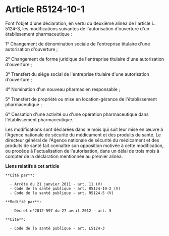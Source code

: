 # Article R5124-10-1

Font l'objet d'une déclaration, en vertu du deuxième alinéa de l'article L. 5124-3, les modifications suivantes de
l'autorisation d'ouverture d'un établissement pharmaceutique : 

1° Changement de dénomination sociale de l'entreprise titulaire d'une autorisation d'ouverture ; 

2° Changement de forme juridique de l'entreprise titulaire d'une autorisation d'ouverture ; 

3° Transfert du siège social de l'entreprise titulaire d'une autorisation d'ouverture ; 

4° Nomination d'un nouveau pharmacien responsable ; 

5° Transfert de propriété ou mise en location-gérance de l'établissement pharmaceutique ; 

6° Cessation d'une activité ou d'une opération pharmaceutique dans l'établissement pharmaceutique. 

Les modifications sont déclarées dans le mois qui suit leur mise en œuvre à l'Agence nationale de sécurité du médicament et
des produits de santé. Le directeur général de l'Agence nationale de sécurité du médicament et des produits de santé fait
connaître son opposition motivée à cette modification, ou procède à l'actualisation de l'autorisation, dans un délai de trois
mois à compter de la déclaration mentionnée au premier alinéa.

**Liens relatifs à cet article**

	**Cité par**:

	  - Arrêté du 21 janvier 2011 - art. 11 (V)
	  - Code de la santé publique - art. R5124-10-2 (V)
	  - Code de la santé publique - art. R5124-5 (V)

	**Modifié par**:

	  - Décret n°2012-597 du 27 avril 2012 - art. 5

	**Cite**:

	  - Code de la santé publique - art. L5124-3
